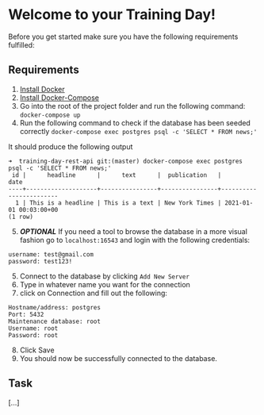 # Welcome to your Training Day!

Before you get started make sure you have the following requirements fulfilled:

## Requirements
1. [Install Docker](https://docs.docker.com/engine/install/)
2. [Install Docker-Compose](https://docs.docker.com/compose/install/)
3. Go into the root of the project folder and run the following command: `docker-compose up`
4. Run the following command to check if the database has been seeded correctly
`docker-compose exec postgres psql -c 'SELECT * FROM news;'`

It should produce the following output
```
➜  training-day-rest-api git:(master) docker-compose exec postgres psql -c 'SELECT * FROM news;'
 id |      headline      |      text      |  publication   |          date          
----+--------------------+----------------+----------------+------------------------
  1 | This is a headline | This is a text | New York Times | 2021-01-01 00:03:00+00
(1 row)
```

5. ***OPTIONAL*** If you need a tool to browse the database in a more visual fashion go to `localhost:16543` and login with the following credentials:
```
username: test@gmail.com
password: test123!
```
5. Connect to the database by clicking `Add New Server`
6. Type in whatever name you want for the connection
7. click on Connection and fill out the following:
```
Hostname/address: postgres
Port: 5432
Maintenance database: root
Username: root
Password: root
```
8. Click Save
9. You should now be successfully connected to the database.

## Task
[...]